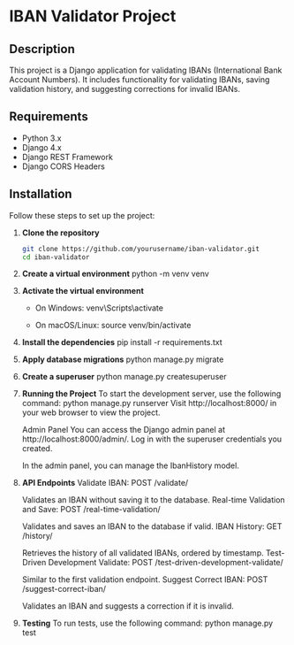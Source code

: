 # IBAN Validator Project

## Description

This project is a Django application for validating IBANs (International Bank Account Numbers). It includes functionality for validating IBANs, saving validation history, and suggesting corrections for invalid IBANs.

## Requirements

- Python 3.x
- Django 4.x
- Django REST Framework
- Django CORS Headers

## Installation

Follow these steps to set up the project:

1. **Clone the repository**

   ```bash
   git clone https://github.com/yourusername/iban-validator.git
   cd iban-validator

2. **Create a virtual environment**
    python -m venv venv

3. **Activate the virtual environment**

    - On Windows:
        venv\Scripts\activate
    
    - On macOS/Linux:
        source venv/bin/activate

4. **Install the dependencies**
    pip install -r requirements.txt

5. **Apply database migrations**
    python manage.py migrate

6. **Create a superuser**
    python manage.py createsuperuser

7. **Running the Project**
    To start the development server, use the following command:
        python manage.py runserver
    Visit http://localhost:8000/ in your web browser to view the project.

    Admin Panel
        You can access the Django admin panel at http://localhost:8000/admin/. Log in with the superuser credentials you created.

    In the admin panel, you can manage the IbanHistory model.

8. **API Endpoints**
    Validate IBAN: POST /validate/

    Validates an IBAN without saving it to the database.
    Real-time Validation and Save: POST /real-time-validation/

    Validates and saves an IBAN to the database if valid.
    IBAN History: GET /history/

    Retrieves the history of all validated IBANs, ordered by timestamp.
    Test-Driven Development Validate: POST /test-driven-development-validate/

    Similar to the first validation endpoint.
    Suggest Correct IBAN: POST /suggest-correct-iban/

    Validates an IBAN and suggests a correction if it is invalid.

9. **Testing**
    To run tests, use the following command:
        python manage.py test





